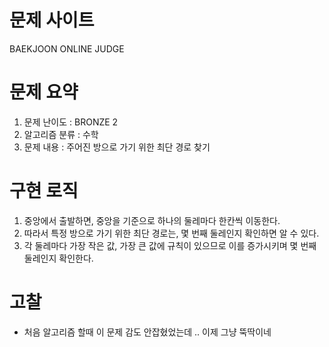 # 문제 사이트
BAEKJOON ONLINE JUDGE

# 문제 요약
1. 문제 난이도 : BRONZE 2
2. 알고리즘 분류 : 수학
3. 문제 내용 : 주어진 방으로 가기 위한 최단 경로 찾기

# 구현 로직
1. 중앙에서 출발하면, 중앙을 기준으로 하나의 둘레마다 한칸씩 이동한다.
2. 따라서 특정 방으로 가기 위한 최단 경로는, 몇 번째 둘레인지 확인하면 알 수 있다.
3. 각 둘레마다 가장 작은 값, 가장 큰 값에 규칙이 있으므로 이를 증가시키며 몇 번째 둘레인지 확인한다.

# 고찰
- 처음 알고리즘 할때 이 문제 감도 안잡혔었는데 .. 이제 그냥 뚝딱이네